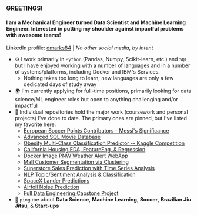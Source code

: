 ### GREETINGS!

#### I am a Mechanical Engineer turned Data Scientist and Machine Learning Engineer. Interested in putting my shoulder against impactful problems with awesome teams!

LinkedIn profile: [dmarks84](https://www.linkedin.com/in/dmarks84/) | 
*No other social media, by intent*

- ⚙️ I work primarily in `Python` (Pandas, Numpy, Scikit-learn, etc.) and `SQL`, but I have enjoyed working with a number of languages and in a number of systems/platforms, including Docker and IBM's Services.
  - Nothing takes too long to learn; new languages are only a few dedicated days of study away 
- 🌍 I'm currently applying for full-time positions, primarily looking for data science/ML engineer roles but open to anything challenging and/or impactful
- 💅 Individual repositories hold the major work (coursework and personal projects) I've done to date.  The primary ones are pinned, but I've listed my favorite here:
  - [European Soccer Points Contributors - Messi's Significance](https://github.com/dmarks84/Ind_Project_European-Soccer-Top-Points-Contributors--Kaggle)
  - [Advanced SQL Movie Database](https://github.com/dmarks84/Ind_Project_Movie-Database-SQLite)
  - [Obesity Multi-Class Classification Predictor -- Kaggle Competition](https://github.com/dmarks84/Ind_Proj_Obesity-Multi-Class-Classification--Kaggle)
  - [California Housing EDA, FeatureEng, & Regression](https://github.com/dmarks84/Ind_Project_California-Housing-Data--Kaggle)
  - [Docker Image PNW Weather Alert WebApp](https://github.com/dmarks84/Ind_Project_Docker-Image-PNW-Weather-App)
  - [Mall Customer Segmentation via Clustering](https://github.com/dmarks84/Ind_Project_Mall-Customer-Clustering--Kaggle)
  - [Superstore Sales Prediction with Time Series Analysis](https://github.com/dmarks84/Ind_Project_Superstore-Sales-Time-Series-Analysis--Kaggle)
  - [NLP Topic/Sentiment Analysis & Classification](https://github.com/dmarks84/Ind_Project_New-Topic-NLP-Analysis-Classification--Kaggle)
  - [SpaceX Lander Predictions](https://github.com/dmarks84/Coursework_Capstone_SpaceX_Predictions)
  - [Airfoil Noise Prediction](https://github.com/dmarks84/Coursework_Project_Airfoil-Noise-Prediction)
  - [Full Data Engineering Capstone Project](https://github.com/dmarks84/Coursework_Capstone_Full_Data_Engineering)
- 💬 `ping` me about **Data Science**, **Machine Learning**, **Soccer**, **Brazilian Jiu Jitsu**, & **Start-ups**
